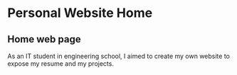 # Personal Website Home

## Home web page

As an IT student in engineering school, I aimed to create my own website to expose my resume and my projects.


